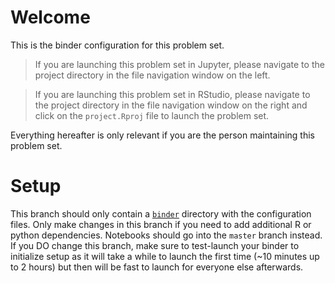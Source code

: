 # Welcome

This is the binder configuration for this problem set. 

> If you are launching this problem set in Jupyter, please navigate to the project directory in the file navigation window on the left.

> If you are launching this problem set in RStudio, please navigate to the project directory in the file navigation window on the right and click on the `project.Rproj` file to launch the problem set.

Everything hereafter is only relevant if you are the person maintaining this problem set.

# Setup

This branch should only contain a [`binder`](binder/) directory with the configuration files. Only make changes in this branch if you need to add additional R or python dependencies. Notebooks should go into the `master` branch instead. If you DO change this branch, make sure to test-launch your binder to initialize setup as it will take a while to launch the first time (~10 minutes up to 2 hours) but then will be fast to launch for everyone else afterwards.
